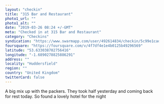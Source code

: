 ```yaml
---
layout: "checkin"
title: "315 Bar and Restaurant"
photo1_url: ""
photo1_alt: ""
date: "2019-03-26 08:24 +/-GMT"
meta: "Checked in at 315 Bar and Restaurant"
category: "Checkins"
syndication: "https://www.swarmapp.com/user/492614834/checkin/5c99e1cad807ee002cf56000"
foursquare: "https://foursquare.com/v/4f7df4e1e4b0125b49296569"
latitude: "53.633038702756416"
longitude: "-1.6890278825886291"
address: ""
locality: "Huddersfield"
region: ""
country: "United Kingdom"
twitterCard: false
---
```

A big mix up with the packers. They took half yesterday and coming back for rest today. So found a lovely hotel for the night
